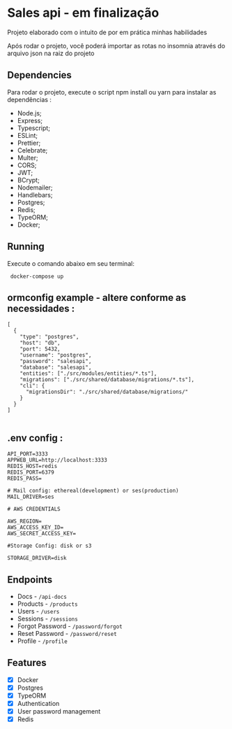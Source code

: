 # Sales api - em finalização

Projeto elaborado com o intuito de por em prática minhas habilidades

Após rodar o projeto, você poderá importar as rotas no insomnia através do arquivo json na raiz do projeto

## Dependencies

Para rodar o projeto, execute o script npm install ou yarn para instalar as dependências :

- Node.js;
- Express;
- Typescript;
- ESLint;
- Prettier;
- Celebrate;
- Multer;
- CORS;
- JWT;
- BCrypt;
- Nodemailer;
- Handlebars;
- Postgres;
- Redis;
- TypeORM;
- Docker;

## Running

Execute o comando abaixo em seu terminal:

```
 docker-compose up
```

## ormconfig example - altere conforme as necessidades :

```
[
  {
    "type": "postgres",
    "host": "db",
    "port": 5432,
    "username": "postgres",
    "password": "salesapi",
    "database": "salesapi",
    "entities": ["./src/modules/entities/*.ts"],
    "migrations": ["./src/shared/database/migrations/*.ts"],
    "cli": {
      "migrationsDir": "./src/shared/database/migrations/"
    }
  }
]


```

## .env config :

```
API_PORT=3333
APPWEB_URL=http://localhost:3333
REDIS_HOST=redis
REDIS_PORT=6379
REDIS_PASS=

# Mail config: ethereal(development) or ses(production)
MAIL_DRIVER=ses

# AWS CREDENTIALS

AWS_REGION=
AWS_ACCESS_KEY_ID=
AWS_SECRET_ACCESS_KEY=

#Storage Config: disk or s3

STORAGE_DRIVER=disk

```

## Endpoints

- Docs - `/api-docs`
- Products - `/products`
- Users - `/users`
- Sessions - `/sessions`
- Forgot Password - `/password/forgot`
- Reset Password - `/password/reset`
- Profile - `/profile`

## Features

- [x] Docker
- [x] Postgres
- [x] TypeORM
- [x] Authentication
- [x] User password management
- [x] Redis
